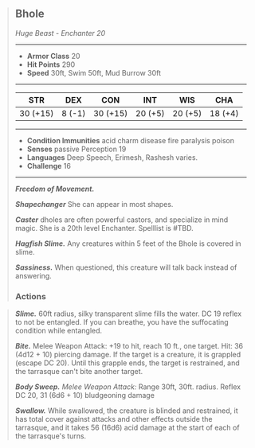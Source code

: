 > ## Bhole
> *Huge Beast - Enchanter 20*
> ___
> - **Armor Class** 20
> - **Hit Points** 290
> - **Speed** 30ft, Swim 50ft, Mud Burrow 30ft
>___
>|STR|DEX|CON|INT|WIS|CHA|
>|:---:|:---:|:---:|:---:|:---:|:---:|
>|30 (+15)|8 (-1)|30 (+15)|20 (+5)|20 (+5)|18 (+4)|
>___
> - **Condition Immunities** acid charm disease fire paralysis poison  
> - **Senses** passive Perception 19
> - **Languages** Deep Speech, Erimesh, Rashesh varies.
> - **Challenge** 16
> ___
> ***Freedom of Movement.*** 
>
> ***Shapechanger*** She can appear in most shapes.
>
> ***Caster*** dholes are often powerful castors, and specialize in mind magic. She is a 20th level Enchanter. Spelllist is #TBD.
>
> ***Hagfish Slime.*** Any creatures within 5 feet of the Bhole is covered in slime.
>
> ***Sassiness.*** When questioned, this creature will talk back instead of answering.
> ### Actions

> ***Slime.*** 60ft radius, silky transparent slime fills the water. DC 19 reflex to not be entangled. If you can breathe, you have the suffocating condition while entangled.
>
> ***Bite.*** Melee Weapon Attack: +19 to hit, reach 10 ft., one target. Hit: 36 (4d12 + 10) piercing damage. If the target is a creature, it is grappled (escape DC 20). Until this grapple ends, the target is restrained, and the tarrasque can't bite another target.
>
> ***Body Sweep.*** *Melee Weapon Attack:*  Range 30ft, 30ft. radius. Reflex DC 20, 31 (6d6 + 10) bludgeoning damage
> 
> ***Swallow.*** While swallowed, the creature is blinded and restrained, it has total cover against attacks and other effects outside the tarrasque, and it takes 56 (16d6) acid damage at the start of each of the tarrasque's turns.

